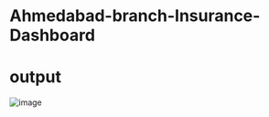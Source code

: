 # Ahmedabad-branch-Insurance-Dashboard

# output
![image](https://github.com/user-attachments/assets/45ac2585-d2b4-467f-a557-0beb58382316)
